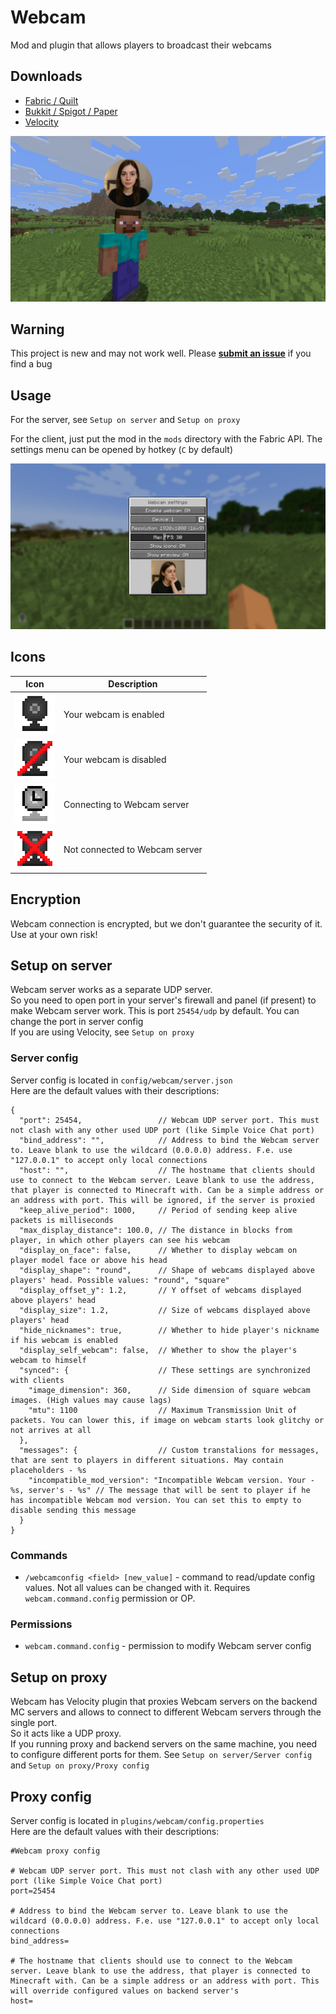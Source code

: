 # Webcam

Mod and plugin that allows players to broadcast their webcams  

## Downloads

- [Fabric / Quilt](https://modrinth.com/mod/webcam-mod/versions?l=fabric)
- [Bukkit / Spigot / Paper](https://modrinth.com/plugin/webcam-mod/versions?l=bukkit)
- [Velocity](https://modrinth.com/mod/webcam-mod/versions?l=velocity)

![screenshot](images/screenshot.jpg)

## Warning

This project is new and may not work well. Please [**submit an issue**](https://github.com/DimasKama/Webcam/issues/new) if you find a bug

## Usage

For the server, see `Setup on server` and `Setup on proxy`

For the client, just put the mod in the `mods` directory with the Fabric API. The settings menu can be opened by hotkey (`C` by default)

![settings](images/settings.jpg)

## Icons

|                           Icon                           | Description                    |
|:--------------------------------------------------------:|--------------------------------|
|               ![webcam](images/webcam.png)               | Your webcam is enabled         |
|      ![webcam_disabled](images/webcam_disabled.png)      | Your webcam is disabled        |
|    ![webcam_connecting](images/webcam_connecting.png)    | Connecting to Webcam server    |
| ![webcam_no_connection](images/webcam_no_connection.png) | Not connected to Webcam server |

## Encryption

Webcam connection is encrypted, but we don't guarantee the security of it. Use at your own risk!

## Setup on server

Webcam server works as a separate UDP server.  
So you need to open port in your server's firewall and panel (if present) to make Webcam server work. This is port `25454/udp` by default. You can change the port in server config    
If you are using Velocity, see `Setup on proxy`

### Server config

Server config is located in `config/webcam/server.json`  
Here are the default values with their descriptions:  
```
{
  "port": 25454,                 // Webcam UDP server port. This must not clash with any other used UDP port (like Simple Voice Chat port)
  "bind_address": "",            // Address to bind the Webcam server to. Leave blank to use the wildcard (0.0.0.0) address. F.e. use "127.0.0.1" to accept only local connections
  "host": "",                    // The hostname that clients should use to connect to the Webcam server. Leave blank to use the address, that player is connected to Minecraft with. Can be a simple address or an address with port. This will be ignored, if the server is proxied
  "keep_alive_period": 1000,     // Period of sending keep alive packets is milliseconds
  "max_display_distance": 100.0, // The distance in blocks from player, in which other players can see his webcam
  "display_on_face": false,      // Whether to display webcam on player model face or above his head
  "display_shape": "round",      // Shape of webcams displayed above players' head. Possible values: "round", "square"
  "display_offset_y": 1.2,       // Y offset of webcams displayed above players' head
  "display_size": 1.2,           // Size of webcams displayed above players' head
  "hide_nicknames": true,        // Whether to hide player's nickname if his webcam is enabled
  "display_self_webcam": false,  // Whether to show the player's webcam to himself
  "synced": {                    // These settings are synchronized with clients
    "image_dimension": 360,      // Side dimension of square webcam images. (High values may cause lags)
    "mtu": 1100                  // Maximum Transmission Unit of packets. You can lower this, if image on webcam starts look glitchy or not arrives at all
  },
  "messages": {                  // Custom transtalions for messages, that are sent to players in different situations. May contain placeholders - %s
    "incompatible_mod_version": "Incompatible Webcam version. Your - %s, server's - %s" // The message that will be sent to player if he has incompatible Webcam mod version. You can set this to empty to disable sending this message
  }
}
```

### Commands

- `/webcamconfig <field> [new_value]` - command to read/update config values. Not all values can be changed with it. Requires `webcam.command.config` permission or OP.

### Permissions

- `webcam.command.config` - permission to modify Webcam server config

## Setup on proxy

Webcam has Velocity plugin that proxies Webcam servers on the backend MC servers and allows to connect to different Webcam servers through the single port.  
So it acts like a UDP proxy.  
If you running proxy and backend servers on the same machine, you need to configure different ports for them. See `Setup on server/Server config` and `Setup on proxy/Proxy config`  

## Proxy config

Server config is located in `plugins/webcam/config.properties`  
Here are the default values with their descriptions:  
```
#Webcam proxy config

# Webcam UDP server port. This must not clash with any other used UDP port (like Simple Voice Chat port)
port=25454

# Address to bind the Webcam server to. Leave blank to use the wildcard (0.0.0.0) address. F.e. use "127.0.0.1" to accept only local connections
bind_address=

# The hostname that clients should use to connect to the Webcam server. Leave blank to use the address, that player is connected to Minecraft with. Can be a simple address or an address with port. This will override configured values on backend server's
host=
```